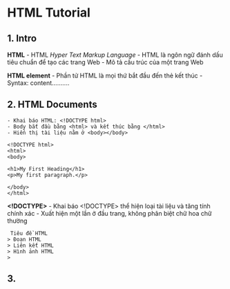 # HTML Tutorial

## 1. Intro
   **HTML**
        - HTML *Hyper Text Markup Language*
        - HTML là ngôn ngữ đánh dấu tiêu chuẩn để tạo các trang Web
        - Mô tả cấu trúc của một trang Web

   **HTML element**
        - Phần tử HTML là mọi thứ bắt đầu đến thẻ kết thúc
        - Syntax: <tagname> content.......... </tagname>

## 2. HTML Documents
    - Khai báo HTML: <!DOCTYPE html>
    - Body bắt đầu bằng <html> và kết thúc bằng </html>
    - Hiển thị tài liệu nằm ở <body></body>
    
    <!DOCTYPE html>
    <html>
    <body>

    <h1>My First Heading</h1>
    <p>My first paragraph.</p>

    </body>
    </html>
    

   **<!DOCTYPE>**
        - Khai báo <!DOCTYPE> thể hiện loại tài liệu và tăng tính chính xác
        - Xuất hiện một lần ở đầu trang, không phân biệt chữ hoa chữ thường

     Tiêu đề HTML
    > Đoạn HTML
    > Liên kết HTML
    > Hình ảnh HTML
    > 

## 3. 
  



